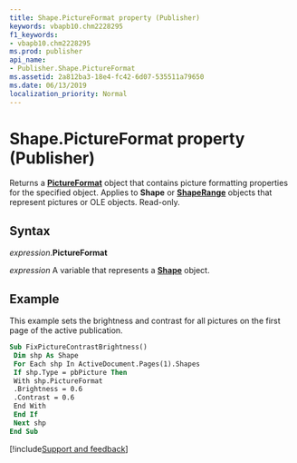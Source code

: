 ```yaml
---
title: Shape.PictureFormat property (Publisher)
keywords: vbapb10.chm2228295
f1_keywords:
- vbapb10.chm2228295
ms.prod: publisher
api_name:
- Publisher.Shape.PictureFormat
ms.assetid: 2a812ba3-18e4-fc42-6d07-535511a79650
ms.date: 06/13/2019
localization_priority: Normal
---
```



# Shape.PictureFormat property (Publisher)

Returns a **[PictureFormat](Publisher.PictureFormat.md)** object that contains picture formatting properties for the specified object. Applies to **Shape** or **[ShapeRange](Publisher.ShapeRange.md)** objects that represent pictures or OLE objects. Read-only.


## Syntax

_expression_.**PictureFormat**

_expression_ A variable that represents a **[Shape](Publisher.Shape.md)** object.


## Example

This example sets the brightness and contrast for all pictures on the first page of the active publication.

```vb
Sub FixPictureContrastBrightness() 
 Dim shp As Shape 
 For Each shp In ActiveDocument.Pages(1).Shapes 
 If shp.Type = pbPicture Then 
 With shp.PictureFormat 
 .Brightness = 0.6 
 .Contrast = 0.6 
 End With 
 End If 
 Next shp 
End Sub
```

[!include[Support and feedback](~/includes/feedback-boilerplate.md)]